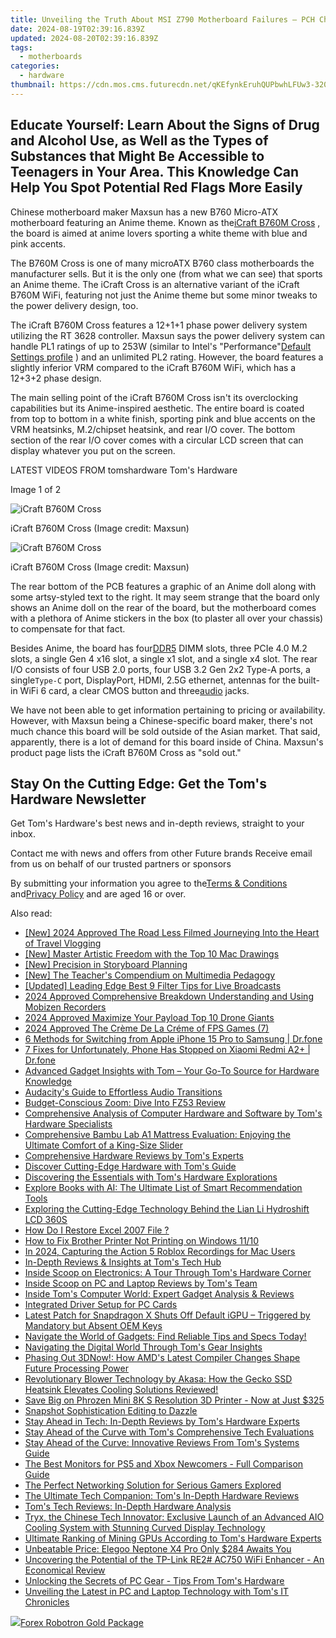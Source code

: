 ```yaml
---
title: Unveiling the Truth About MSI Z790 Motherboard Failures – PCH Chip Breakages & Suspected Production Errors in Select Batches
date: 2024-08-19T02:39:16.839Z
updated: 2024-08-20T02:39:16.839Z
tags:
  - motherboards
categories:
  - hardware
thumbnail: https://cdn.mos.cms.futurecdn.net/qKEfynkEruhQUPbwhLFUw3-320-80.jpg
---
```


## Educate Yourself: Learn About the Signs of Drug and Alcohol Use, as Well as the Types of Substances that Might Be Accessible to Teenagers in Your Area. This Knowledge Can Help You Spot Potential Red Flags More Easily

Chinese motherboard maker Maxsun has a new B760 Micro-ATX motherboard featuring an Anime theme. Known as the[iCraft B760M Cross](https://www.maxsun.com/products/icraft-b760m-cross) , the board is aimed at anime lovers sporting a white theme with blue and pink accents.

 The B760M Cross is one of many microATX B760 class motherboards the manufacturer sells. But it is the only one (from what we can see) that sports an Anime theme. The iCraft Cross is an alternative variant of the iCraft B760M WiFi, featuring not just the Anime theme but some minor tweaks to the power delivery design, too.

 The iCraft B760M Cross features a 12+1+1 phase power delivery system utilizing the RT 3628 controller. Maxsun says the power delivery system can handle PL1 ratings of up to 253W (similar to Intel's "Performance"[Default Settings profile](https://tools.techidaily.com) ) and an unlimited PL2 rating. However, the board features a slightly inferior VRM compared to the iCraft B760M WiFi, which has a 12+3+2 phase design.

 The main selling point of the iCraft B760M Cross isn't its overclocking capabilities but its Anime-inspired aesthetic. The entire board is coated from top to bottom in a white finish, sporting pink and blue accents on the VRM heatsinks, M.2/chipset heatsink, and rear I/O cover. The bottom section of the rear I/O cover comes with a circular LCD screen that can display whatever you put on the screen.

 LATEST VIDEOS FROM tomshardware Tom's Hardware

 Image 1 of 2

![iCraft B760M Cross](https://vanilla.futurecdn.net/cyclingnews/media/img/missing-image.svg)

 iCraft B760M Cross  (Image credit: Maxsun)

![iCraft B760M Cross](https://vanilla.futurecdn.net/cyclingnews/media/img/missing-image.svg)

 iCraft B760M Cross  (Image credit: Maxsun)

 The rear bottom of the PCB features a graphic of an Anime doll along with some artsy-styled text to the right. It may seem strange that the board only shows an Anime doll on the rear of the board, but the motherboard comes with a plethora of Anime stickers in the box (to plaster all over your chassis) to compensate for that fact.

 Besides Anime, the board has four[DDR5](https://tools.techidaily.com) DIMM slots, three PCIe 4.0 M.2 slots, a single Gen 4 x16 slot, a single x1 slot, and a single x4 slot. The rear I/O consists of four USB 2.0 ports, four USB 3.2 Gen 2x2 Type-A ports, a single`Type-C` port, DisplayPort, HDMI, 2.5G ethernet, antennas for the built-in WiFi 6 card, a clear CMOS button and three[audio](https://tools.techidaily.com) jacks.

 We have not been able to get information pertaining to pricing or availability. However, with Maxsun being a Chinese-specific board maker, there's not much chance this board will be sold outside of the Asian market. That said, apparently, there is a lot of demand for this board inside of China. Maxsun's product page lists the iCraft B760M Cross as "sold out."

## Stay On the Cutting Edge: Get the Tom's Hardware Newsletter

 Get Tom's Hardware's best news and in-depth reviews, straight to your inbox.

 Contact me with news and offers from other Future brands  Receive email from us on behalf of our trusted partners or sponsors

 By submitting your information you agree to the[Terms & Conditions](https://futureplc.com/terms-conditions/) and[Privacy Policy](https://futureplc.com/privacy-policy/) and are aged 16 or over.

<ins class="adsbygoogle"
     style="display:block"
     data-ad-format="autorelaxed"
     data-ad-client="ca-pub-7571918770474297"
     data-ad-slot="1223367746"></ins>



<ins class="adsbygoogle"
     style="display:block"
     data-ad-client="ca-pub-7571918770474297"
     data-ad-slot="8358498916"
     data-ad-format="auto"
     data-full-width-responsive="true"></ins>

<span class="atpl-alsoreadstyle">Also read:</span>
<div><ul>
<li><a href="https://youtube-web.techidaily.com/024-approved-the-road-less-filmed-journeying-into-the-heart-of-travel-vlogging/"><u>[New] 2024 Approved  The Road Less Filmed  Journeying Into the Heart of Travel Vlogging</u></a></li>
<li><a href="https://extra-support.techidaily.com/new-master-artistic-freedom-with-the-top-10-mac-drawings/"><u>[New] Master Artistic Freedom with the Top 10 Mac Drawings</u></a></li>
<li><a href="https://some-guidance.techidaily.com/new-precision-in-storyboard-planning/"><u>[New] Precision in Storyboard Planning</u></a></li>
<li><a href="https://fox-info.techidaily.com/new-the-teachers-compendium-on-multimedia-pedagogy/"><u>[New] The Teacher's Compendium on Multimedia Pedagogy</u></a></li>
<li><a href="https://extra-guidance.techidaily.com/updated-leading-edge-best-9-filter-tips-for-live-broadcasts/"><u>[Updated] Leading Edge  Best 9 Filter Tips for Live Broadcasts</u></a></li>
<li><a href="https://screen-video-capture.techidaily.com/2024-approved-comprehensive-breakdown-understanding-and-using-mobizen-recorders/"><u>2024 Approved  Comprehensive Breakdown  Understanding and Using Mobizen Recorders</u></a></li>
<li><a href="https://extra-approaches.techidaily.com/2024-approved-maximize-your-payload-top-10-drone-giants/"><u>2024 Approved  Maximize Your Payload  Top 10 Drone Giants</u></a></li>
<li><a href="https://screen-activity-recording.techidaily.com/2024-approved-the-creme-de-la-creme-of-fps-games-7/"><u>2024 Approved  The Crème De La Créme of FPS Games (7)</u></a></li>
<li><a href="https://iphone-transfer.techidaily.com/6-methods-for-switching-from-apple-iphone-15-pro-to-samsung-drfone-by-drfone-transfer-from-ios/"><u>6 Methods for Switching from Apple iPhone 15 Pro to Samsung | Dr.fone</u></a></li>
<li><a href="https://howto.techidaily.com/7-fixes-for-unfortunately-phone-has-stopped-on-xiaomi-redmi-a2plus-drfone-by-drfone-fix-android-problems-fix-android-problems/"><u>7 Fixes for Unfortunately, Phone Has Stopped on Xiaomi Redmi A2+ | Dr.fone</u></a></li>
<li><a href="https://hardware-tips.techidaily.com/advanced-gadget-insights-with-tom-your-go-to-source-for-hardware-knowledge/"><u>Advanced Gadget Insights with Tom – Your Go-To Source for Hardware Knowledge</u></a></li>
<li><a href="https://extra-lessons.techidaily.com/audacitys-guide-to-effortless-audio-transitions/"><u>Audacity's Guide to Effortless Audio Transitions</u></a></li>
<li><a href="https://buynow-info.techidaily.com/budget-conscious-zoom-dive-into-fz53-review/"><u>Budget-Conscious Zoom: Dive Into FZ53 Review</u></a></li>
<li><a href="https://hardware-tips.techidaily.com/comprehensive-analysis-of-computer-hardware-and-software-by-toms-hardware-specialists/"><u>Comprehensive Analysis of Computer Hardware and Software by Tom's Hardware Specialists</u></a></li>
<li><a href="https://hardware-tips.techidaily.com/comprehensive-bambu-lab-a1-mattress-evaluation-enjoying-the-ultimate-comfort-of-a-king-size-slider/"><u>Comprehensive Bambu Lab A1 Mattress Evaluation: Enjoying the Ultimate Comfort of a King-Size Slider</u></a></li>
<li><a href="https://hardware-tips.techidaily.com/comprehensive-hardware-reviews-by-toms-experts/"><u>Comprehensive Hardware Reviews by Tom's Experts</u></a></li>
<li><a href="https://hardware-tips.techidaily.com/discover-cutting-edge-hardware-with-toms-guide/"><u>Discover Cutting-Edge Hardware with Tom's Guide</u></a></li>
<li><a href="https://hardware-tips.techidaily.com/discovering-the-essentials-with-toms-hardware-explorations/"><u>Discovering the Essentials with Tom's Hardware Explorations</u></a></li>
<li><a href="https://tech-hub.techidaily.com/explore-books-with-ai-the-ultimate-list-of-smart-recommendation-tools/"><u>Explore Books with AI: The Ultimate List of Smart Recommendation Tools</u></a></li>
<li><a href="https://hardware-tips.techidaily.com/exploring-the-cutting-edge-technology-behind-the-lian-li-hydroshift-lcd-360s/"><u>Exploring the Cutting-Edge Technology Behind the Lian Li Hydroshift LCD 360S</u></a></li>
<li><a href="https://phone-solutions.techidaily.com/how-do-i-restore-excel-2007-file-by-stellar-guide/"><u>How Do I Restore Excel 2007 File ?</u></a></li>
<li><a href="https://printer-issues.techidaily.com/how-to-fix-brother-printer-not-printing-on-windows-1110/"><u>How to Fix Brother Printer Not Printing on Windows 11/10</u></a></li>
<li><a href="https://remote-screen-capture.techidaily.com/in-2024-capturing-the-action-5-roblox-recordings-for-mac-users/"><u>In 2024, Capturing the Action  5 Roblox Recordings for Mac Users</u></a></li>
<li><a href="https://hardware-tips.techidaily.com/in-depth-reviews-and-insights-at-toms-tech-hub/"><u>In-Depth Reviews & Insights at Tom's Tech Hub</u></a></li>
<li><a href="https://hardware-tips.techidaily.com/inside-scoop-on-electronics-a-tour-through-toms-hardware-corner/"><u>Inside Scoop on Electronics: A Tour Through Tom's Hardware Corner</u></a></li>
<li><a href="https://hardware-tips.techidaily.com/inside-scoop-on-pc-and-laptop-reviews-by-toms-team/"><u>Inside Scoop on PC and Laptop Reviews by Tom's Team</u></a></li>
<li><a href="https://hardware-tips.techidaily.com/inside-toms-computer-world-expert-gadget-analysis-and-reviews/"><u>Inside Tom's Computer World: Expert Gadget Analysis & Reviews</u></a></li>
<li><a href="https://driver-error.techidaily.com/integrated-driver-setup-for-pc-cards/"><u>Integrated Driver Setup for PC Cards</u></a></li>
<li><a href="https://hardware-tips.techidaily.com/latest-patch-for-snapdragon-x-shuts-off-default-igpu-triggered-by-mandatory-but-absent-oem-keys/"><u>Latest Patch for Snapdragon X Shuts Off Default iGPU – Triggered by Mandatory but Absent OEM Keys</u></a></li>
<li><a href="https://hardware-tips.techidaily.com/navigate-the-world-of-gadgets-find-reliable-tips-and-specs-today/"><u>Navigate the World of Gadgets: Find Reliable Tips and Specs Today!</u></a></li>
<li><a href="https://hardware-tips.techidaily.com/navigating-the-digital-world-through-toms-gear-insights/"><u>Navigating the Digital World Through Tom's Gear Insights</u></a></li>
<li><a href="https://hardware-tips.techidaily.com/phasing-out-3dnow-how-amds-latest-compiler-changes-shape-future-processing-power/"><u>Phasing Out 3DNow!: How AMD's Latest Compiler Changes Shape Future Processing Power</u></a></li>
<li><a href="https://hardware-tips.techidaily.com/revolutionary-blower-technology-by-akasa-how-the-gecko-ssd-heatsink-elevates-cooling-solutions-reviewed/"><u>Revolutionary Blower Technology by Akasa: How the Gecko SSD Heatsink Elevates Cooling Solutions Reviewed!</u></a></li>
<li><a href="https://hardware-tips.techidaily.com/save-big-on-phrozen-mini-8k-s-resolution-3d-printer-now-at-just-325/"><u>Save Big on Phrozen Mini 8K S Resolution 3D Printer - Now at Just $325</u></a></li>
<li><a href="https://extra-hints.techidaily.com/snapshot-sophistication-editing-to-dazzle/"><u>Snapshot Sophistication  Editing to Dazzle</u></a></li>
<li><a href="https://hardware-tips.techidaily.com/stay-ahead-in-tech-in-depth-reviews-by-toms-hardware-experts/"><u>Stay Ahead in Tech: In-Depth Reviews by Tom's Hardware Experts</u></a></li>
<li><a href="https://hardware-tips.techidaily.com/stay-ahead-of-the-curve-with-toms-comprehensive-tech-evaluations/"><u>Stay Ahead of the Curve with Tom's Comprehensive Tech Evaluations</u></a></li>
<li><a href="https://hardware-tips.techidaily.com/stay-ahead-of-the-curve-innovative-reviews-from-toms-systems-guide/"><u>Stay Ahead of the Curve: Innovative Reviews From Tom's Systems Guide</u></a></li>
<li><a href="https://hardware-tips.techidaily.com/the-best-monitors-for-ps5-and-xbox-newcomers-full-comparison-guide/"><u>The Best Monitors for PS5 and Xbox Newcomers - Full Comparison Guide</u></a></li>
<li><a href="https://hardware-tips.techidaily.com/the-perfect-networking-solution-for-serious-gamers-explored/"><u>The Perfect Networking Solution for Serious Gamers Explored</u></a></li>
<li><a href="https://hardware-tips.techidaily.com/the-ultimate-tech-companion-toms-in-depth-hardware-reviews/"><u>The Ultimate Tech Companion: Tom's In-Depth Hardware Reviews</u></a></li>
<li><a href="https://hardware-tips.techidaily.com/toms-tech-reviews-in-depth-hardware-analysis/"><u>Tom's Tech Reviews: In-Depth Hardware Analysis</u></a></li>
<li><a href="https://hardware-tips.techidaily.com/tryx-the-chinese-tech-innovator-exclusive-launch-of-an-advanced-aio-cooling-system-with-stunning-curved-display-technology/"><u>Tryx, the Chinese Tech Innovator: Exclusive Launch of an Advanced AIO Cooling System with Stunning Curved Display Technology</u></a></li>
<li><a href="https://hardware-tips.techidaily.com/ultimate-ranking-of-mining-gpus-according-to-toms-hardware-experts/"><u>Ultimate Ranking of Mining GPUs According to Tom's Hardware Experts</u></a></li>
<li><a href="https://hardware-tips.techidaily.com/1723125177424-unbeatable-price-elegoo-neptone-x4-pro-only-284-awaits-you/"><u>Unbeatable Price: Elegoo Neptone X4 Pro Only $284 Awaits You</u></a></li>
<li><a href="https://buynow-help.techidaily.com/uncovering-the-potential-of-the-tp-link-re2-ac750-wifi-enhancer-an-economical-review/"><u>Uncovering the Potential of the TP-Link RE2# AC750 WiFi Enhancer - An Economical Review</u></a></li>
<li><a href="https://hardware-tips.techidaily.com/unlocking-the-secrets-of-pc-gear-tips-from-toms-hardware/"><u>Unlocking the Secrets of PC Gear - Tips From Tom's Hardware</u></a></li>
<li><a href="https://hardware-tips.techidaily.com/unveiling-the-latest-in-pc-and-laptop-technology-with-toms-it-chronicles/"><u>Unveiling the Latest in PC and Laptop Technology with Tom's IT Chronicles</u></a></li>
</ul></div>

<!-- affiliate ads begin -->
<a href="https://secure.2checkout.com/order/checkout.php?PRODS=4727541&QTY=1&AFFILIATE=108875&CART=1"><img src="https://secure.avangate.com/images/merchant/5f4f7141b65a730b4efb0e0d51f63e94/products/copy_copy_forexrobotronbox.gif" border="0">Forex Robotron Gold Package</a>
<!-- affiliate ads end -->